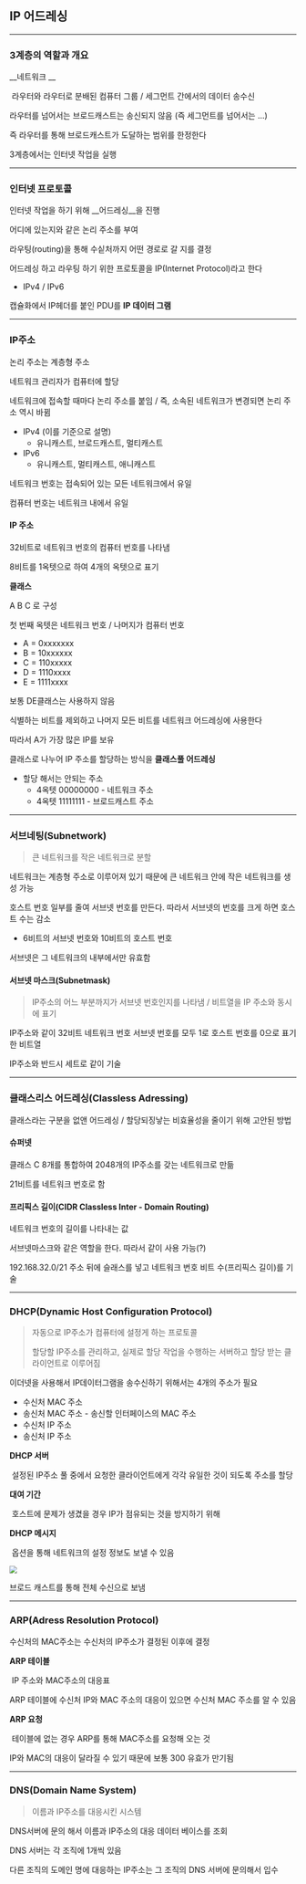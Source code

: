 ## IP 어드레싱

------

### 3계층의 역할과 개요



__네트워크 __

​	라우터와 라우터로 분배된 컴퓨터 그룹 / 세그먼트 간에서의 데이터 송수신

라우터를 넘어서는 브로드캐스트는 송신되지 않음 (즉 세그먼트를 넘어서는 ...)

즉 라우터를 통해 브로드캐스트가 도달하는 범위를 한정한다

3계층에서는 인터넷 작업을 실행

------



### 인터넷 프로토콜



인터넷 작업을 하기 위해 __어드레싱__을 진행

어디에 있는지와 같은 논리 주소를 부여

라우팅(routing)을 통해 수싵처까지 어떤 경로로 갈 지를 결정



어드레싱 하고 라우팅 하기 위한 프로토콜을 IP(Internet Protocol)라고 한다

- IPv4 / IPv6



캡슐화에서 IP헤더를 붙인 PDU를 __IP 데이터 그램__

------



### IP주소 



논리 주소는 계층형 주소 

네트워크 관리자가 컴퓨터에 할당

네트워크에 접속할 때마다 논리 주소를 붙임 / 즉, 소속된 네트워크가 변경되면 논리 주소 역시 바뀜

- IPv4 (이를 기준으로 설명)
  - 유니캐스트, 브로드캐스트, 멀티캐스트
- IPv6
  - 유니캐스트, 멀티캐스트, 애니캐스트



네트워크 번호는 접속되어 있는 모든 네트워크에서 유일

컴퓨터 번호는 네트워크 내에서 유일



#### IP 주소

32비트로 네트워크 번호의 컴퓨터 번호를 나타냄

8비트를 1옥텟으로 하여 4개의 옥텟으로 표기

__클래스__

A B C 로 구성

첫 번째  옥텟은 네트워크 번호 / 나머지가 컴퓨터 번호

- A = 0xxxxxxx
- B = 10xxxxxx
- C = 110xxxxx
- D = 1110xxxx
- E = 1111xxxx

보통 DE클래스는 사용하지 않음

식별하는 비트를 제외하고 나머지 모든 비트를 네트워크 어드레싱에 사용한다

따라서 A가 가장 많은 IP를 보유

클래스로 나누어 IP 주소를 할당하는 방식을 __클래스풀 어드레싱__

- 할당 해서는 안되는 주소
  - 4옥텟 00000000 - 네트워크 주소
  - 4옥텟 11111111 - 브로드캐스트 주소

------



### 서브네팅(Subnetwork)

> 큰 네트워크를 작은 네트워크로 분할

네트워크는 계층형 주소로 이루어져 있기 때문에 큰 네트워크 안에 작은 네트워크를 생성 가능

호스트 번호 일부를 줄여 서브넷 번호를 만든다. 따라서 서브넷의 번호를 크게 하면 호스트 수는 감소

- 6비트의 서브넷 번호와 10비트의 호스트 번호

서브넷은 그 네트워크의 내부에서만 유효함



#### 서브넷 마스크(Subnetmask)

> IP주소의 어느 부분까지가 서브넷 번호인지를 나타냄 / 비트열을 IP 주소와 동시에 표기

IP주소와 같이 32비트 네트워크 번호 서브넷 번호를 모두 1로 호스트 번호를 0으로 표기한 비트열

IP주소와 반드시 세트로 같이 기술

------



### 클래스리스 어드레싱(Classless Adressing)



클래스라는 구분을 없앤 어드레싱 / 할당되징낳는 비효율성을 줄이기 위해 고안된 방법

#### 슈퍼넷

클래스 C 8개를 통합하여 2048개의 IP주소를 갖는 네트워크로 만듦

21비트를 네트워크 번호로 함



#### 프리픽스 길이(CIDR Classless Inter - Domain Routing)

네트워크 번호의 길이를 나타내는 값

서브넷마스크와 같은 역할을 한다. 따라서 같이 사용 가능(?)

192.168.32.0/21 주소 뒤에 슬래스를 넣고 네트워크 번호 비트 수(프리픽스 길이)를 기술

------



### DHCP(Dynamic Host Configuration Protocol)

> 자동으로 IP주소가 컴퓨터에 설정게 하는 프로토콜
>
> 할당할 IP주소를 관리하고, 실제로 할당 작업을 수행하는 서버하고 할당 받는 클라이언트로 이루어짐



이더넷을 사용해서 IP데이터그램을 송수신하기 위해서는 4개의 주소가 필요

- 수신처 MAC 주소
- 송신처 MAC 주소 - 송신할 인터페이스의 MAC 주소
- 수신처 IP 주소
- 송신처 IP 주소



__DHCP 서버__

​	설정된 IP주소 풀 중에서 요청한 클라이언트에게 각각 유일한 것이 되도록 주소를 할당

__대여 기간__

​	호스트에 문제가 생겼을 경우 IP가 점유되는 것을 방지하기 위해

__DHCP 메시지__

​	옵션을 통해 네트워크의 설정 정보도 보낼 수 있음

<img src="https://www.netmanias.com/ko/?m=attach&no=1987" style="zoom:80%;" />

브로드 캐스트를 통해 전체 수신으로 보냄



------



### ARP(Adress Resolution Protocol)



수신처의 MAC주소는 수신처의 IP주소가 결정된 이후에 결정

__ARP 테이블__

​	IP 주소와 MAC주소의 대응표

ARP 테이블에 수신처 IP와 MAC 주소의 대응이 있으면 수신처 MAC 주소를 알 수 있음

__ARP 요청__

​	테이블에 없는 경우 ARP를 통해 MAC주소를 요청해 오는 것

IP와 MAC의 대응이 달라질 수 있기 때문에 보통 300 유효가 만기됨

------



### DNS(Domain Name System)

> 이름과 IP주소를 대응시킨 시스템



DNS서버에 문의 해서 이름과 IP주소의 대응 데이터 베이스를 조회

DNS 서버는 각 조직에 1개씩 있음

다른 조직의 도메인 명에 대응하는 IP주소는 그 조직의 DNS 서버에 문의해서 입수




